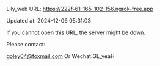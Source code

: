Lily_web URL: https://222f-61-165-102-156.ngrok-free.app

Updated at: 2024-12-06 05:31:03

If you cannot open this URL, the server might be down.

Please contact: 

goley04@foxmail.com Or Wechat:GL_yeaH